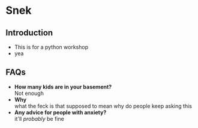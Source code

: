 # Snek

## Introduction
* This is for a python workshop
* yea

## FAQs
* **How many kids are in your basement?**
<br>Not enough
* **Why**
<br>what the feck is that supposed to mean why do people keep asking this
* **Any advice for people with anxiety?**
<br>it'll _probably_ be fine
